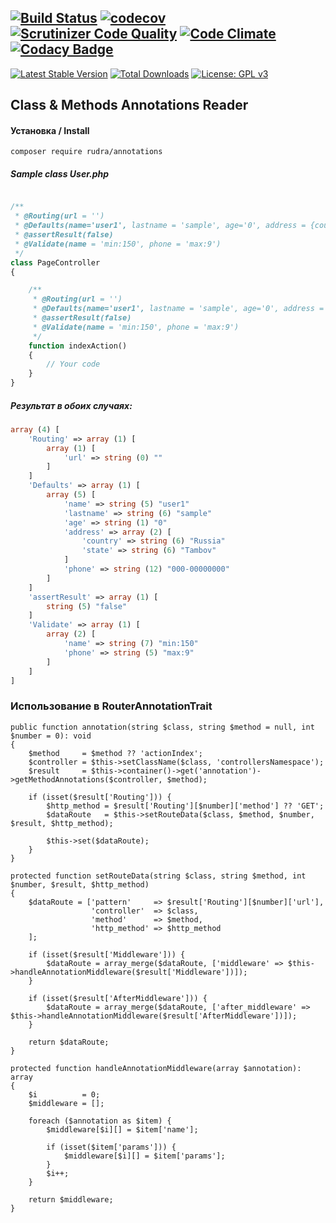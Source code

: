 [![Build Status](https://travis-ci.org/Jagepard/Rudra-Annotations.svg?branch=master)](https://travis-ci.org/Jagepard/Rudra-Annotations)
[![codecov](https://codecov.io/gh/Jagepard/Rudra-Annotations/branch/master/graph/badge.svg)](https://codecov.io/gh/Jagepard/Rudra-Annotations)
[![Scrutinizer Code Quality](https://scrutinizer-ci.com/g/Jagepard/Rudra-Annotations/badges/quality-score.png?b=master)](https://scrutinizer-ci.com/g/Jagepard/Rudra-Annotations/?branch=master)
[![Code Climate](https://lima.codeclimate.com/github/Jagepard/Rudra-Annotations/badges/gpa.svg)](https://lima.codeclimate.com/github/Jagepard/Rudra-Annotations)
[![Codacy Badge](https://api.codacy.com/project/badge/Grade/af16eedc760948a8b0458e7cce92aed3)](https://www.codacy.com/app/Jagepard/Rudra-Annotations?utm_source=github.com&amp;utm_medium=referral&amp;utm_content=Jagepard/Rudra-Annotations&amp;utm_campaign=Badge_Grade)
-----
[![Latest Stable Version](https://poser.pugx.org/rudra/annotations/v/stable)](https://packagist.org/packages/rudra/annotations)
[![Total Downloads](https://poser.pugx.org/rudra/annotations/downloads)](https://packagist.org/packages/rudra/annotations)
[![License: GPL v3](https://img.shields.io/badge/License-GPL%20v3-blue.svg)](https://www.gnu.org/licenses/gpl-3.0)

## Class & Methods Annotations Reader

#### Установка / Install

```composer require rudra/annotations```

##### Sample class User.php

```php

/**
 * @Routing(url = '')
 * @Defaults(name='user1', lastname = 'sample', age='0', address = {country : 'Russia'| state : 'Tambov'}, phone = '000-00000000')
 * @assertResult(false)
 * @Validate(name = 'min:150', phone = 'max:9')
 */
class PageController
{

    /**
     * @Routing(url = '')
     * @Defaults(name='user1', lastname = 'sample', age='0', address = {country : 'Russia'| state : 'Tambov'}, phone = '000-00000000')
     * @assertResult(false)
     * @Validate(name = 'min:150', phone = 'max:9')
     */
    function indexAction()
    {
        // Your code
    }        
}
```
##### Результат в обоих случаях:

```php
array (4) [
    'Routing' => array (1) [
        array (1) [
            'url' => string (0) ""
        ]
    ]
    'Defaults' => array (1) [
        array (5) [
            'name' => string (5) "user1"
            'lastname' => string (6) "sample"
            'age' => string (1) "0"
            'address' => array (2) [
                'country' => string (6) "Russia"
                'state' => string (6) "Tambov"
            ]
            'phone' => string (12) "000-00000000"
        ]
    ]
    'assertResult' => array (1) [
        string (5) "false"
    ]
    'Validate' => array (1) [
        array (2) [
            'name' => string (7) "min:150"
            'phone' => string (5) "max:9"
        ]
    ]
]
```   

### Использование в RouterAnnotationTrait
```      
public function annotation(string $class, string $method = null, int $number = 0): void
{
    $method     = $method ?? 'actionIndex';
    $controller = $this->setClassName($class, 'controllersNamespace');
    $result     = $this->container()->get('annotation')->getMethodAnnotations($controller, $method);

    if (isset($result['Routing'])) {
        $http_method = $result['Routing'][$number]['method'] ?? 'GET';
        $dataRoute   = $this->setRouteData($class, $method, $number, $result, $http_method);

        $this->set($dataRoute);
    }
}

protected function setRouteData(string $class, string $method, int $number, $result, $http_method)
{
    $dataRoute = ['pattern'     => $result['Routing'][$number]['url'],
                  'controller'  => $class,
                  'method'      => $method,
                  'http_method' => $http_method
    ];

    if (isset($result['Middleware'])) {
        $dataRoute = array_merge($dataRoute, ['middleware' => $this->handleAnnotationMiddleware($result['Middleware'])]);
    }

    if (isset($result['AfterMiddleware'])) {
        $dataRoute = array_merge($dataRoute, ['after_middleware' => $this->handleAnnotationMiddleware($result['AfterMiddleware'])]);
    }

    return $dataRoute;
}

protected function handleAnnotationMiddleware(array $annotation): array
{
    $i          = 0;
    $middleware = [];

    foreach ($annotation as $item) {
        $middleware[$i][] = $item['name'];

        if (isset($item['params'])) {
            $middleware[$i][] = $item['params'];
        }
        $i++;
    }

    return $middleware;
}
```
